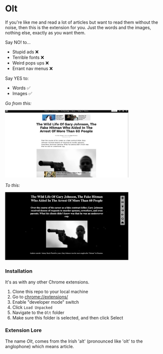 # Olt
If you're like me and read a lot of articles but want to read them without the noise, then this is the extension for you. Just the words and the images, nothing else, exactly as you want them.

Say NO! to...
* Stupid ads ❌
* Terrible fonts ❌
* Weird pops ups ❌
* Errant nav menus ❌

Say YES to:
* Words ✅
* Images ✅

*Go from this:*

<img src="src/img/readme/noisy.png" alt="drawing" width="400"/>


*To this:*

<img src="src/img/readme/action-shot-1.png" alt="drawing" width="400"/>

### Installation
It's as with any other Chrome extensions.
1. Clone this repo to your local machine
2. Go to [chrome://extensions/](chrome://extensions/)
3. Enable "developer mode" switch
4. Click `Load Unpacked`
5. Navigate to the `Olt` folder
6. Make sure this folder is selected, and then click Select


### Extension Lore 
The name *Olt*, comes from the Irish 'alt' (pronounced like 'olt' to the anglophone) which means article. 
